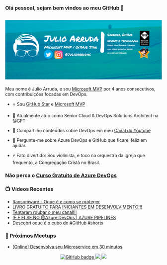 ### Olá pessoal, sejam bem vindos ao meu GitHub 👋

## [![Julio Arruda Header](https://raw.githubusercontent.com/julioarruda/julioarruda/master/fundo%20github.png)](https://youtube.com/user/julioarrudac)
Meu nome é Julio Arruda, e sou [Microsoft MVP](https://mvp.microsoft.com/pt-br/PublicProfile/5002557?fullName=Julio%20%20Arruda) por 4 anos consecutivos, com contribuições focadas em DevOps.


- ⭐ Sou [GitHub Star](https://stars.github.com/profiles/julioarruda) e [Microsoft MVP](https://mvp.microsoft.com/pt-br/PublicProfile/5002557?fullName=Julio%20%20Arruda)

- 🔭 Atualmente atuo como Senior Cloud & DevOps Solutions Architect na @GFT

- 👯 Compartilho conteúdos sobre DevOps em meu [Canal do Youtube](https://youtube.com/user/julioarrudac)

- 💬 Pergunte-me sobre Azure DevOps e GitHub que ficarei feliz em ajudar.

- ⚡ Fato divertido: Sou violinista, e toco na orquestra da igreja que frequento, a Congregação Cristã no Brasil.


### Não perca o [Curso Gratuito de Azure DevOps](https://github.com/julioarruda/Curso-Azure-DevOps)


### 📺 Vídeos Recentes

<!-- YOUTUBE:START -->
- [Ransomware - Oque é e como se proteger](https://www.youtube.com/watch?v=jw1VTb2yn58)
- [LIVRO GRATUITO PARA INICIANTES EM DESENVOLVIMENTO!!!](https://www.youtube.com/watch?v=F2Lsbt0As_c)
- [Tentaram roubar o meu canal!!!](https://www.youtube.com/watch?v=sGjqO5-jRBA)
- [IF E ELSE NO @Azure DevOps | AZURE PIPELINES](https://www.youtube.com/watch?v=DA-RlC6Yl3g)
- [Descobri oque é o cubo do #GitHub #shorts](https://www.youtube.com/watch?v=E09eV1le_rg)
<!-- YOUTUBE:END -->

### 🚀  Próximos Meetups

<!-- MEETUP:START -->
- [[Online] Desenvolva seu Microservice em 30 minutos](https://www.meetup.com/Net-Vale/events/280157929/)
<!-- MEETUP:END -->


<p align="center">
  <a href="https://github.com/julioarruda?tab=followers">
    <img src="https://img.shields.io/github/followers/julioarruda?label=Followers&logo=GitHub&style=for-the-badge" alt="GitHub badge" />
  </a>
  <a href="http://twitter.com/julioarrudac">
    <img src="https://img.shields.io/twitter/follow/julioarrudac?label=Twitter&logo=twitter&style=for-the-badge" />
  </a>
  <a href="http://youtube.com/c/julioarruda?sub_confirmation=1">
    <img src="https://img.shields.io/youtube/views/4BYlkYtHNus?label=YouTube&logo=YouTube&style=for-the-badge" />
  </a>
</p>

<!--
**julioarruda/julioarruda** is a ✨ _special_ ✨ repository because its `README.md` (this file) appears on your GitHub profile.

Here are some ideas to get you started:

- 🔭 I’m currently working on ...
- 🌱 I’m currently learning ...
- 👯 I’m looking to collaborate on ...
- 🤔 I’m looking for help with ...
- 💬 Ask me about ...
- 📫 How to reach me: ...
- 😄 Pronouns: ...
- ⚡ Fun fact: ...
-->
